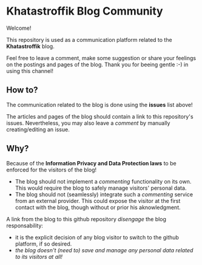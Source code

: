 # Khatastroffik Blog Community
Welcome!

This repository is used as a communication platform related to the **Khatastroffik** blog.

Feel free to leave a comment, make some suggestion or share your feelings on the postings and pages of the blog.
Thank you for beeing gentle :-) in using this channel!

## How to?

The communication related to the blog is done using the **issues** list above!

The articles and pages of the blog should contain a link to this repository's issues.
Nevertheless, you may also leave a *comment* by manually creating/editing an issue.

## Why?

Because of the **Information Privacy and Data Protection laws** to be enforced for the visitors of the blog!
- The blog should not implement a *commenting* functionality on its own. This would require the blog to safely manage visitors' personal data.
- The blog should not (seamlessly) integrate such a *commenting* service from an external provider. This could expose the visitor at the first contact with the blog, though without or prior his aknowledgment.

A link from the blog to this github repository *disengage* the blog responsability:
- it is the explicit decision of any blog visitor to switch to the github platform, if so desired.
- *the blog doesn't (need to) save and manage any personal data related to its visitors at all!*
